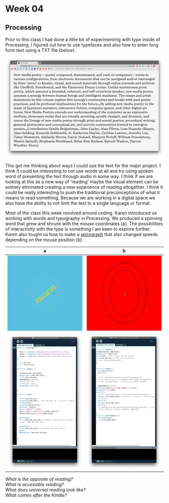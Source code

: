 # Week 04

## Processing
Prior to this class I had done a little bit of experimenting with type inside of Processing, I figured out how to use typefaces and also how to enter long form text using a TXT file (below).

![](long_form_text.jpg)

This got me thinking about ways I could use the text for the major project. I think it could be interesting to not use words at all and try using spoken word of presenting the text through audio in some way. I think if we are looking at this as a new way of 'reading' maybe the visual element can be entirely eliminated creating a new experience of reading altogether. I think it could be really interesting to push the traditional preconceptions of what it means to read something, Because we are working in a digital space we also have the ability to not limit the text to a single language or format.

Most of the class this week revolved around coding. Karen introduced us working with words and typography in Processing.
We produced a spinning word that grew and shrunk with the mouse coordinates (a). The possibilities of interactivity with the type is something I am keen to explore further.
Karen also tought us how to make a [spirograph](https://en.wikipedia.org/wiki/Spirograph) that also changed speeds depending on the mouse position (b).
  
   a  |  b 
:-------------------------:|:-------------------------:
![](words_spin.gif)       |  ![](spirograph.gif) 
![](words_spin_code.jpg)       | ![](spirograph_code.jpg)   
  
*What is the opposite of reading?*  
*What is accessible reading?*  
*What does universal reading look like?*  
*What comes after the Kindle?*  


